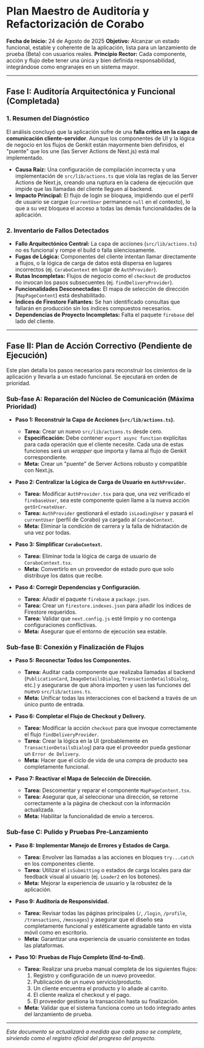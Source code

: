 # Plan Maestro de Auditoría y Refactorización de Corabo

**Fecha de Inicio:** 24 de Agosto de 2025
**Objetivo:** Alcanzar un estado funcional, estable y coherente de la aplicación, lista para un lanzamiento de prueba (Beta) con usuarios reales.
**Principio Rector:** Cada componente, acción y flujo debe tener una única y bien definida responsabilidad, integrándose como engranajes en un sistema mayor.

---

## Fase I: Auditoría Arquitectónica y Funcional (Completada)

### 1. Resumen del Diagnóstico

El análisis concluyó que la aplicación sufre de una **falla crítica en la capa de comunicación cliente-servidor**. Aunque los componentes de UI y la lógica de negocio en los flujos de Genkit están mayormente bien definidos, el "puente" que los une (las Server Actions de Next.js) está mal implementado.

*   **Causa Raíz:** Una configuración de compilación incorrecta y una implementación de `src/lib/actions.ts` que viola las reglas de las Server Actions de Next.js, creando una ruptura en la cadena de ejecución que impide que las llamadas del cliente lleguen al backend.
*   **Impacto Principal:** El flujo de login se bloquea, impidiendo que el perfil de usuario se cargue (`currentUser` permanece `null` en el contexto), lo que a su vez bloquea el acceso a todas las demás funcionalidades de la aplicación.

### 2. Inventario de Fallos Detectados

*   **Fallo Arquitectónico Central:** La capa de acciones (`src/lib/actions.ts`) no es funcional y rompe el build o falla silenciosamente.
*   **Fugas de Lógica:** Componentes del cliente intentan llamar directamente a flujos, o la lógica de carga de datos está dispersa en lugares incorrectos (ej. `CoraboContext` en lugar de `AuthProvider`).
*   **Rutas Incompletas:** Flujos de negocio como el `checkout` de productos no invocan los pasos subsecuentes (ej. `findDeliveryProvider`).
*   **Funcionalidades Desconectadas:** El mapa de selección de dirección (`MapPageContent`) está deshabilitado.
*   **Índices de Firestore Faltantes:** Se han identificado consultas que fallarán en producción sin los índices compuestos necesarios.
*   **Dependencias de Proyecto Incompletas:** Falta el paquete `firebase` del lado del cliente.

---

## Fase II: Plan de Acción Correctivo (Pendiente de Ejecución)

Este plan detalla los pasos necesarios para reconstruir los cimientos de la aplicación y llevarla a un estado funcional. Se ejecutará en orden de prioridad.

### **Sub-fase A: Reparación del Núcleo de Comunicación (Máxima Prioridad)**

*   **Paso 1: Reconstruir la Capa de Acciones (`src/lib/actions.ts`).**
    *   **Tarea:** Crear un nuevo `src/lib/actions.ts` desde cero.
    *   **Especificación:** Debe contener `export async function` explícitas para cada operación que el cliente necesite. Cada una de estas funciones será un *wrapper* que importa y llama al flujo de Genkit correspondiente.
    *   **Meta:** Crear un "puente" de Server Actions robusto y compatible con Next.js.

*   **Paso 2: Centralizar la Lógica de Carga de Usuario en `AuthProvider`.**
    *   **Tarea:** Modificar `AuthProvider.tsx` para que, una vez verificado el `firebaseUser`, sea este componente quien llame a la nueva acción `getOrCreateUser`.
    *   **Tarea:** `AuthProvider` gestionará el estado `isLoadingUser` y pasará el `currentUser` (perfil de Corabo) ya cargado al `CoraboContext`.
    *   **Meta:** Eliminar la condición de carrera y la falla de hidratación de una vez por todas.

*   **Paso 3: Simplificar `CoraboContext`.**
    *   **Tarea:** Eliminar toda la lógica de carga de usuario de `CoraboContext.tsx`.
    *   **Meta:** Convertirlo en un proveedor de estado puro que solo distribuye los datos que recibe.

*   **Paso 4: Corregir Dependencias y Configuración.**
    *   **Tarea:** Añadir el paquete `firebase` a `package.json`.
    *   **Tarea:** Crear un `firestore.indexes.json` para añadir los índices de Firestore requeridos.
    *   **Tarea:** Validar que `next.config.js` esté limpio y no contenga configuraciones conflictivas.
    *   **Meta:** Asegurar que el entorno de ejecución sea estable.

### **Sub-fase B: Conexión y Finalización de Flujos**

*   **Paso 5: Reconectar Todos los Componentes.**
    *   **Tarea:** Auditar cada componente que realizaba llamadas al backend (`PublicationCard`, `ImageDetailsDialog`, `TransactionDetailsDialog`, etc.) y asegurarse de que ahora importen y usen las funciones del nuevo `src/lib/actions.ts`.
    *   **Meta:** Unificar todas las interacciones con el backend a través de un único punto de entrada.

*   **Paso 6: Completar el Flujo de Checkout y Delivery.**
    *   **Tarea:** Modificar la acción `checkout` para que invoque correctamente el flujo `findDeliveryProvider`.
    *   **Tarea:** Crear la lógica en la UI (probablemente en `TransactionDetailsDialog`) para que el proveedor pueda gestionar un `Error de Delivery`.
    *   **Meta:** Hacer que el ciclo de vida de una compra de producto sea completamente funcional.

*   **Paso 7: Reactivar el Mapa de Selección de Dirección.**
    *   **Tarea:** Descomentar y reparar el componente `MapPageContent.tsx`.
    *   **Tarea:** Asegurar que, al seleccionar una dirección, se retorne correctamente a la página de checkout con la información actualizada.
    *   **Meta:** Habilitar la funcionalidad de envío a terceros.

### **Sub-fase C: Pulido y Pruebas Pre-Lanzamiento**

*   **Paso 8: Implementar Manejo de Errores y Estados de Carga.**
    *   **Tarea:** Envolver las llamadas a las acciones en bloques `try...catch` en los componentes cliente.
    *   **Tarea:** Utilizar el `isSubmitting` o estados de carga locales para dar feedback visual al usuario (ej. `Loader2` en los botones).
    *   **Meta:** Mejorar la experiencia de usuario y la robustez de la aplicación.

*   **Paso 9: Auditoría de Responsividad.**
    *   **Tarea:** Revisar todas las páginas principales (`/`, `/login`, `/profile`, `/transactions`, `/messages`) y asegurar que el diseño sea completamente funcional y estéticamente agradable tanto en vista móvil como en escritorio.
    *   **Meta:** Garantizar una experiencia de usuario consistente en todas las plataformas.

*   **Paso 10: Pruebas de Flujo Completo (End-to-End).**
    *   **Tarea:** Realizar una prueba manual completa de los siguientes flujos:
        1.  Registro y configuración de un nuevo proveedor.
        2.  Publicación de un nuevo servicio/producto.
        3.  Un cliente encuentra el producto y lo añade al carrito.
        4.  El cliente realiza el checkout y el pago.
        5.  El proveedor gestiona la transacción hasta su finalización.
    *   **Meta:** Validar que el sistema funciona como un todo integrado antes del lanzamiento de prueba.

---
*Este documento se actualizará a medida que cada paso se complete, sirviendo como el registro oficial del progreso del proyecto.*